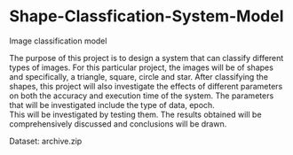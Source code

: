 # Shape-Classfication-System-Model
Image classification model 

The purpose of this project is to design a system that can classify different types of images.
For this particular project, the images will be of shapes and specifically, a triangle, square, circle and star. After classifying the shapes, this project will also investigate the effects of different parameters on both the accuracy and execution time of the system. 
The parameters that will be investigated include the type of data, epoch.  
This will be investigated by testing them. The results obtained will be comprehensively discussed and conclusions will be drawn.

Dataset: archive.zip
